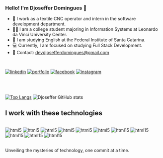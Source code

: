 ### Hello! I'm Djoseffer Domingues 👋


- 🔭 I work as a textile CNC operator and intern in the software development department.
- 👨‍🎓 I am a college student majoring in Information Systems at Leonardo da Vinci University Center.
- 📖 I am studying English at the Federal Institute of Santa Catarina.
- 💻 Currently, I am focused on studying Full Stack Development.
- 📧 Contact: devdjosefferdomingues@gmail.com
<br/>

[![linkedin](https://img.shields.io/badge/LinkedIn-0077B5?style=for-the-badge&logo=linkedin&logoColor=white)](https://www.linkedin.com/in/djoseffer-domingues-324a14263/) 
[![portfolio](https://img.shields.io/badge/website-000000?style=for-the-badge&logo=About.me&logoColor=white)](https://djosefferportfolio.my.canva.site/portfolio#home)
[![facebook](https://img.shields.io/badge/Facebook-1877F2?style=for-the-badge&logo=facebook&logoColor=white)](https://www.facebook.com/tom.djosefer)
[![instagram](https://img.shields.io/badge/Instagram-E4405F?style=for-the-badge&logo=instagram&logoColor=white)](https://instagram.com/tomdjosefer?igshid=M2RkZGJiMzhjOQ==)
<br/>
<br/>
<br/>
<br/>

[![Top Langs](https://github-readme-stats.vercel.app/api/top-langs/?username=Djoseffer&layout=donut&bg_color=011526)](https://github.com/Djoseffer/github-readme-stats)
![Djoseffer GitHub stats](https://github-readme-stats.vercel.app/api?username=Djoseffer&show_icons=true&theme=tokyonight&bg_color=011526&count_private=true&cache_buster=1627891234)



## I work with these technologies

<div style="display: inline_block"><br/>
   <img alt="html5" src="https://img.shields.io/badge/HTML5-E34F26?style=for-the-badge&logo=html5&logoColor=white" >
   <img alt="html5" src="https://img.shields.io/badge/CSS3-1572B6?style=for-the-badge&logo=css3&logoColor=white" >
   <img alt="html5" src="https://img.shields.io/badge/JavaScript-323330?style=for-the-badge&logo=javascript&logoColor=F7DF1E" >
   <img alt="html5" src="https://img.shields.io/badge/React-20232A?style=for-the-badge&logo=react&logoColor=61DAFB">
   <img alt="html5" src="https://img.shields.io/badge/TypeScript-007ACC?style=for-the-badge&logo=typescript&logoColor=white">
   <img alt="html5" src="https://img.shields.io/badge/Node.js-43853D?style=for-the-badge&logo=node.js&logoColor=white">
   <img alt="html15" src="https://img.shields.io/badge/MySQL-005C84?style=for-the-badge&logo=mysql&logoColor=white">
   <img alt="html15" src="https://img.shields.io/badge/MariaDB-003545?style=for-the-badge&logo=mariadb&logoColor=white">
   <img alt="html15" src="https://img.shields.io/badge/Java-ED8B00?style=for-the-badge&logo=openjdk&logoColor=white">
    <img alt="html15" src="https://img.shields.io/badge/Spring-6DB33F?style=for-the-badge&logo=spring&logoColor=white">
    <img alt="html15" src="https://img.shields.io/badge/MongoDB-4EA94B?style=for-the-badge&logo=mongodb&logoColor=white">
   
</div><br/> 


Unveiling the mysteries of technology, one commit at a time.




